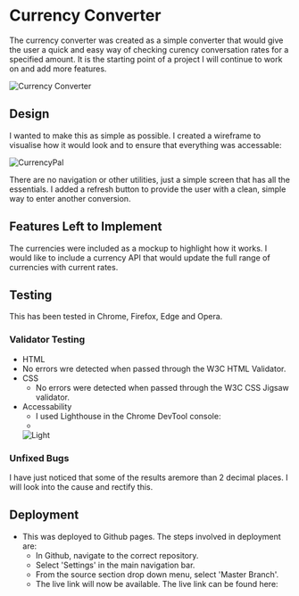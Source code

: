 # Currency Converter

The currency converter was created as a simple converter that would give the user a quick and easy way of checking curency conversation rates for a specified amount.  It is the starting point of a project I will continue to work on and add more features.

![Currency Converter ](https://github.com/BwhelanKK/Currency-Converter/assets/44683806/e1db2ec0-b0eb-40e9-a8b1-ee9110757dc9)

## Design

I wanted to make this as simple as possible.  I created a wireframe to visualise how it would look and to ensure that everything was accessable:

![CurrencyPal](https://github.com/BwhelanKK/Currency-Converter/assets/44683806/f4c103f7-90ca-4c9c-8f41-62987755454d)

There are no navigation or other utilities, just a simple screen that has all the essentials.  I added a refresh button to provide the user with a clean, simple way to enter another conversion.

## Features Left to Implement

The currencies were included as a mockup to highlight how it works.  I would like to include a currency API that would update the full range of currencies with current rates.

## Testing 

This has been tested in Chrome, Firefox, Edge and Opera.

### Validator Testing

- HTML
 - No errors wre detected when passed through the W3C HTML Validator.
- CSS
  - No errors were detected when passed through the W3C CSS Jigsaw validator.
- Accessability
  - I used Lighthouse in the Chrome DevTool console:
  - 
  ![Light](https://github.com/BwhelanKK/Currency-Converter/assets/44683806/13949020-a8c1-4051-b16c-6d60c30170e2)


### Unfixed Bugs

I have just noticed that some of the results aremore than 2 decimal places.  I will look into the cause and rectify this.

## Deployment

- This was deployed to Github pages.  The steps involved in deployment are:
  - In Github, navigate to the correct repository.
  - Select 'Settings' in the main navigation bar.
  - From the source section drop down menu, select 'Master Branch'.
  - The live link will now be available.
The live link can be found here:



